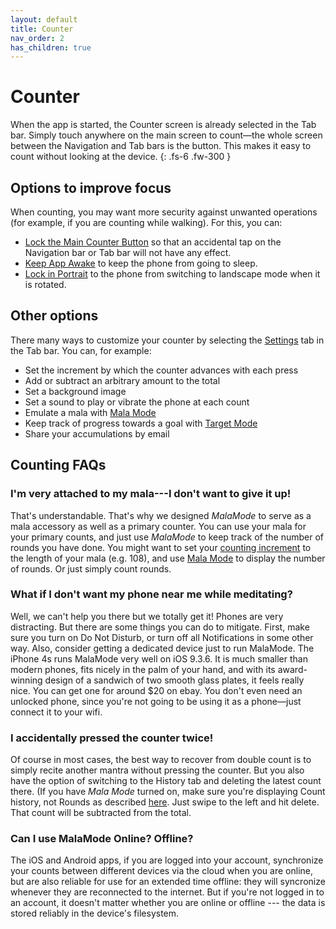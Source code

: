 ```yaml
---
layout: default
title: Counter
nav_order: 2
has_children: true
---
```


# Counter

When the app is started, the Counter screen is already selected in the Tab bar. Simply touch anywhere on the main screen to count&mdash;the whole screen between the Navigation and Tab bars is the button. This
makes it easy to count without looking at the device.
{: .fs-6 .fw-300 }

## Options to improve focus
When counting, you may want more security against unwanted operations 
(for example, if you are counting while walking).  For this, you can:

* [Lock the Main Counter Button]({{site_url}}/docs/counter/settings/#LockCounter)
so that an accidental tap on the Navigation bar or  Tab bar will not have any effect.
* [Keep App Awake]({{site_url}}/docs/counter/settings/#KeepAwake) to keep the phone from going to sleep.
* [Lock in Portrait]({{site_url}}/docs/counter/settings/#LockPortrait) to the phone from switching to landscape mode when it is rotated.

## Other options

There many ways to customize your counter by selecting the [Settings]({{site_url}}/docs/counter/settings) tab in the Tab bar. You can, for example:

* Set the increment  by which the counter advances  with each press
* Add or subtract an arbitrary amount to the total
* Set a background image
* Set a sound to play or vibrate the phone at each count
* Emulate a mala with [Mala Mode]({{site_url}}/docs/counter/mala-mode)
* Keep track of progress towards a goal with [Target Mode]({{site_url}}/docs/counter/target-mode)
* Share your accumulations by email

## Counting FAQs

### I'm very attached to my mala---I don't want to give it up!
That's understandable. That's why we designed *MalaMode* to serve as a mala accessory as well as a primary counter. You can use your mala for your primary counts, and just use *MalaMode* to keep track of the number of rounds you have done. You might want to set your [counting increment]({{site_url}}/docs/counter/settings/#increment) to the length of your mala (e.g. 108), and use [Mala Mode]({{site_url}}/docs/counter/mala-mode) to display the number of rounds. Or just simply count rounds.

### What if I don't want my phone near me while meditating?

Well, we can't help you there but we totally get it! Phones are very distracting. But there are some things you can do to mitigate. First, make sure you turn on Do Not Disturb, or turn off all Notifications in some other way. Also, consider getting a dedicated device just to run MalaMode. The iPhone 4s runs MalaMode very well on iOS 9.3.6. It is much smaller than modern phones, fits nicely in the palm of your hand, and with  its award-winning design of a sandwich of two smooth glass plates, it feels really nice. You can get one for around $20 on ebay. You don't even need an unlocked phone, since you're not going to be using it as a phone&mdash;just connect it to your wifi.

### I accidentally pressed the counter twice!

Of course in most cases, the best way to recover from double count is to simply recite another mantra without pressing the counter.  But you also have the option of switching to the History tab and deleting the latest count there. (If you have *Mala Mode* turned on, make sure you're displaying Count history, not Rounds as described [here]({{site_url}}/docs/counter/history). Just swipe to the left and hit delete. That count will be subtracted from the total.

### Can I use MalaMode Online? Offline?

The iOS and Android apps, if you are logged into your account, synchronize your counts between different devices via the cloud when you are online, but are also reliable for use for an extended time offline: they will syncronize whenever they are reconnected to the internet. But if you're not logged in to an account, it doesn't matter whether you are online or offline --- the data is stored reliably in the device's filesystem.
